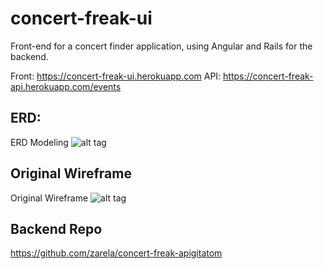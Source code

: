 # concert-freak-ui
Front-end for a concert finder application, using Angular and Rails for the backend.

Front: https://concert-freak-ui.herokuapp.com
API: https://concert-freak-api.herokuapp.com/events

## ERD:

ERD Modeling ![alt tag](http://i.imgur.com/PoTQfi5.png)

## Original Wireframe

Original Wireframe ![alt tag](https://drive.google.com/file/d/0B9p6hJKmZMZEbDQ2ZGpjOXhfYlE/view?usp=sharing)

## Backend Repo

https://github.com/zarela/concert-freak-apigitatom

